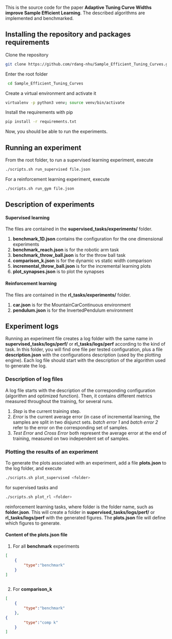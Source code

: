 This is the source code for the paper **Adaptive Tuning Curve Widths improve Sample Efficient Learning**. The described algorithms are implemented and benchmarked.

## Installing the repository and packages requirements

Clone the repository
 ````bash
 git clone https://github.com/rdang-nhu/Sample_Efficient_Tuning_Curves.git
 ````
Enter the root folder
````bash
 cd Sample_Efficient_Tuning_Curves
 ````
Create a virtual environment and activate it
````bash
virtualenv -p python3 venv; source venv/bin/activate
````
Install the requirements with pip
````bash
pip install -r requirements.txt
````
Now, you should be able to run the experiments.

## Running an experiment

From the root folder, to run a supervised learning experiment, execute
````bash
./scripts.sh run_supervised file.json
````
For a reinforcement learning experiment, execute
````bash
./scripts.sh run_gym file.json
````

## Description of experiments
#### Supervised learning
The files are contained in the **supervised_tasks/experiments/** folder.

1. **benchmark_1D.json** contains the configuration for the one dimensional experiments
2.  **benchmark_reach.json** is for the robotic arm task
3.  **benchmark_throw_ball.json** is for the throw ball task
4.  **comparison_k.json** is for the dynamic vs static width comparison
5.  **incremental_throw_ball.json** is for the incremental learning plots
6.  **plot_synapses.json** is to plot the synapses

#### Reinforcement learning
The files are contained in the **rl_tasks/experiments/** folder.

1. **car.json** is for the MountainCarContinuous environment
2.  **pendulum.json** is for the InvertedPendulum environment

## Experiment logs

Running an experiment file creates a log folder with the same name in **supervised_tasks/logs/perf/** or **rl_tasks/logs/perf** according to the kind of task. In this folder, you will find one file per tested configuration, plus a file **description.json** with the configurations description (used by the plotting engine). Each log file should start with the description of the algorithm used to generate the log.

### Description of log files

A log file starts with the description of the corresponding configuration (algorithm and optimized function). Then, it contains different metrics measured throughout the training, for several runs.

1. *Step* is the current training step.
2. *Error* is the current average error (in case of incremental learning, the samples are split in two disjunct sets. *batch error 1* and *batch error 2* refer to the error on the corresponding set of samples.
3. *Test Error* and *Cross Error* both represent the average error at the end of training, measured on two independent set of samples.

### Plotting the results of an experiment

To generate the plots associated with an experiment, add a file **plots.json** to the log folder, and execute
````bash
./scripts.sh plot_supervised <folder>
````
for supervised tasks and 
````bash
./scripts.sh plot_rl <folder>
````
reinforcement learning tasks, where folder is the folder name, such as **folder.json**. This will create a folder in **supervised_tasks/logs/perf/** or **rl_tasks/logs/perf** with the generated figures. The **plots.json** file will define which figures to generate.

#### Content of the plots.json file
1. For all **benchmark** experiments
````json
[
	{ 
		"type":"benchmark"
	}
]
	
````
2. For **comparison_k**
````json
[
	{ 
		"type":"benchmark"
	},
{ 
		"type":"comp k"
	}
]
````
